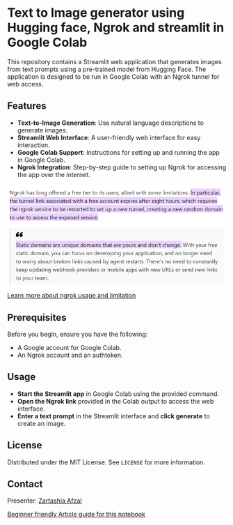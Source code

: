 # Text to Image generator using Hugging face, Ngrok and streamlit in Google Colab

This repository contains a Streamlit web application that generates images from text prompts using a pre-trained model from Hugging Face. The application is designed to be run in Google Colab with an Ngrok tunnel for web access.

## Features

- **Text-to-Image Generation**: Use natural language descriptions to generate images.
- **Streamlit Web Interface**: A user-friendly web interface for easy interaction.
- **Google Colab Support**: Instructions for setting up and running the app in Google Colab.
- **Ngrok Integration**: Step-by-step guide to setting up Ngrok for accessing the app over the internet.

![1723827209310](image/README/1723827209310.png)
[Learn more about ngrok usage and limitation]()

## Prerequisites

Before you begin, ensure you have the following:

- A Google account for Google Colab.
- An Ngrok account and an authtoken.

## Usage

* **Start the Streamlit app** in Google Colab using the provided command.
* **Open the Ngrok link** provided in the Colab output to access the web interface.
* **Enter a text prompt** in the Streamlit interface and **click generate** to create an image.

## License

Distributed under the MIT License. See `LICENSE` for more information.

## Contact

Presenter: [Zartashia Afzal](https://www.linkedin.com/in/zartashiaafzal/)

[Beginner friendly Article guide for this notebook](https://www.linkedin.com/pulse/build-your-ai-image-generator-streamlit-colab-hugging-zartashia-afzal-xiaqf/?trackingId=SzDbsraiQxaUd1QnY6vlnA%3D%3D)
